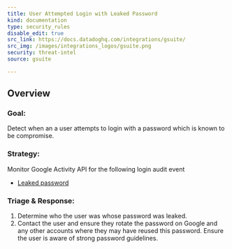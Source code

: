 ```yaml
---
title: User Attempted Login with Leaked Password
kind: documentation
type: security_rules
disable_edit: true
src_link: https://docs.datadoghq.com/integrations/gsuite/
src_img: /images/integrations_logos/gsuite.png
security: threat-intel
source: gsuite

---
```


## Overview

### **Goal:**
Detect when an a user attempts to login with a password which is known to be compromise.

### **Strategy:**
Monitor Google Activity API for the following login audit event 

* [Leaked password][1]

### **Triage & Response:**
1. Determine who the user was whose password was leaked.
2. Contact the user and ensure they rotate the password on Google and any other accounts where they may have reused this password. Ensure the user is aware of strong password guidelines.

[1]: https://developers.google.com/admin-sdk/reports/v1/appendix/activity/login#account_disabled_password_leak
